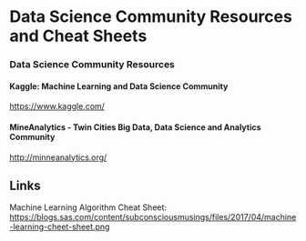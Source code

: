 # Data Science Community Resources and Cheat Sheets

### Data Science Community Resources
#### Kaggle: Machine Learning and Data Science Community
https://www.kaggle.com/
#### MineAnalytics - Twin Cities Big Data, Data Science and Analytics Community
http://minneanalytics.org/

## Links
Machine Learning Algorithm Cheat Sheet: https://blogs.sas.com/content/subconsciousmusings/files/2017/04/machine-learning-cheet-sheet.png
